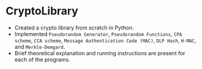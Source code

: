 # CryptoLibrary
- Created a crypto library from scratch in Python. 
- Implemented ```Pseudorandom Generator```, ```Pseudorandom Functions```, ```CPA scheme```, ```CCA scheme```, ```Message Authentication Code (MAC)```, ```DLP Hash```, ```H-MAC```, and ```Merkle-Demgard```. 
- Brief theoretical explanation and running instructions are present for each of the programs.
